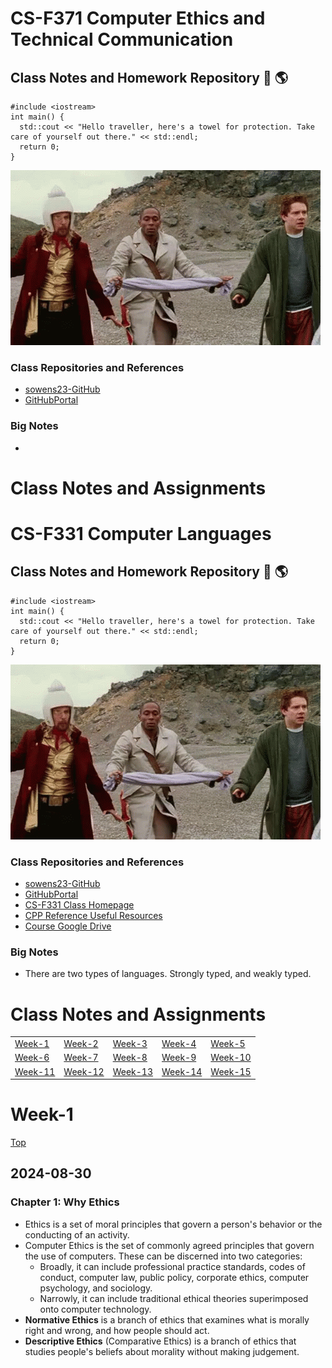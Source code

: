 # CS-F371 Computer Ethics and Technical Communication
## Class Notes and Homework Repository :dizzy: :earth_americas:
  ```
  #include <iostream>
  int main() {
    std::cout << "Hello traveller, here's a towel for protection. Take care of yourself out there." << std::endl;
    return 0;
  }
  ```
  ![Hitchhikers Guide to the Galaxy](https://github.com/sowens23/CS-F311/blob/main/inclasscoding/week1/tenor.gif)

### Class Repositories and References
  - [sowens23-GitHub](https://github.com/sowens23)
  - [GitHubPortal](https://github.com/sowens23/Newbie-Gains/blob/main/README.md)

### Big Notes
  - 

# Class Notes and Assignments
# CS-F331 Computer Languages
## Class Notes and Homework Repository :dizzy: :earth_americas:
  ```
  #include <iostream>
  int main() {
    std::cout << "Hello traveller, here's a towel for protection. Take care of yourself out there." << std::endl;
    return 0;
  }
  ```
  ![Hitchhikers Guide to the Galaxy](https://github.com/sowens23/CS-F311/blob/main/inclasscoding/week1/tenor.gif)

### Class Repositories and References
  - [sowens23-GitHub](https://github.com/sowens23)
  - [GitHubPortal](https://github.com/sowens23/Newbie-Gains/blob/main/README.md)
  - [CS-F331 Class Homepage](https://www.cs.uaf.edu/~chappell/class/2024_spr/cs331/)
  - [CPP Reference Useful Resources](https://en.cppreference.com/w/cpp/links)
  - [Course Google Drive](https://drive.google.com/drive/u/0/folders/1-leHel2ypJGR8dczAb__ttW7dgmV5uEO)

### Big Notes
  - There are two types of languages. Strongly typed, and weakly typed.

# Class Notes and Assignments
  |  |  |  |  |  |
  | --- | --- | --- | --- | --- |
  | [Week-1](#Week-1) | [Week-2](#Week-2) | [Week-3](#Week-3) | [Week-4](#Week-4) | [Week-5](#Week-5) | 
  | [Week-6](#Week-6) | [Week-7](#Week-7) | [Week-8](#Week-8) | [Week-9](#Week-9) | [Week-10](#Week-10) | 
  | [Week-11](#Week-11) | [Week-12](#Week-12) | [Week-13](#Week-13) | [Week-14](#Week-14) | [Week-15](#Week-15) | 

# Week-1
[Top](#TOP)
## 2024-08-30
  ### Chapter 1: Why Ethics
  - Ethics is a set of moral principles that govern a person's behavior or the conducting of an activity.
  - Computer Ethics is the set of commonly agreed principles that govern the use of computers. These can be discerned into two categories:
    - Broadly, it can include professional practice standards, codes of conduct, computer law, public policy, corporate ethics, computer psychology, and sociology.
    - Narrowly, it can include traditional ethical theories superimposed onto computer technology.
  - **Normative Ethics** is a branch of ethics that examines what is morally right and wrong, and how people should act.
  - **Descriptive Ethics** (Comparative Ethics) is a branch of ethics that studies people's beliefs about morality without making judgement.
